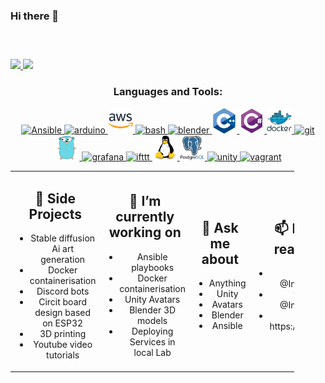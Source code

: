 ### Hi there 👋
<h3 align="center">
<a href="https://github.com/InfinityHack3r/InfinityHack3r"><img alt="" src="https://komarev.com/ghpvc/?username=InfinityHack3r&style=flat-square&color=7a0de0"></a>
<a href="https://www.youtube.com/InfinityHacker"><img alt="" src="https://img.shields.io/youtube/channel/subscribers/UCk8dxhgqeuOm6pUf3ZYGP7w"></a>
<a href="https://github.com/InfinityHack3r/InfinityHack3r"><img alt="" src="https://img.shields.io/badge/OS-Win10/11|RedHat 8/9|Ubuntu 22.04 -7a0de0"></a>
<a href="https://github.com/InfinityHack3r/InfinityHack3r"><img alt="" src="https://img.shields.io/badge/Code-CSharp/C++/Bash-7a0de0"></a>
</h3>

<a align="center" href="https://github.com/InfinityHack3r/">
  <img  src="https://github-readme-stats.vercel.app/api?username=InfinityHack3r&count_private=true&show_icons=true&bg_color=121212&title_color=7f00ff&text_color=cccccc&icon_color=ac07bf&border_color=7f00ff">
</a>
<a align="center" href="https://github.com/InfinityHack3r/">
  <img  src="https://github-readme-stats.vercel.app//api/top-langs/?username=InfinityHack3r&count_private=false&show_icons=true&bg_color=121212&title_color=7f00ff&text_color=cccccc&icon_color=ac07bf&border_color=7f00ff">
</a>

<h3 align="center">Languages and Tools:</h3>
<p align="center"> <a href="https://docs.ansible.com/" target="_blank" rel="noreferrer"> <img src="https://avatars.githubusercontent.com/u/1507452?s=200&v=4" alt="Ansible" width="40" height="40"/> <a href="https://www.arduino.cc/" target="_blank" rel="noreferrer"> <img src="https://cdn.worldvectorlogo.com/logos/arduino-1.svg" alt="arduino" width="40" height="40"/> </a> <a href="https://aws.amazon.com" target="_blank" rel="noreferrer"> <img src="https://raw.githubusercontent.com/devicons/devicon/master/icons/amazonwebservices/amazonwebservices-original-wordmark.svg" alt="aws" width="40" height="40"/> </a> <a href="https://www.gnu.org/software/bash/" target="_blank" rel="noreferrer"> <img src="https://www.vectorlogo.zone/logos/gnu_bash/gnu_bash-icon.svg" alt="bash" width="40" height="40"/> </a> <a href="https://www.blender.org/" target="_blank" rel="noreferrer"> <img src="https://download.blender.org/branding/community/blender_community_badge_white.svg" alt="blender" width="40" height="40"/> </a> <a href="https://www.w3schools.com/cpp/" target="_blank" rel="noreferrer"> <img src="https://raw.githubusercontent.com/devicons/devicon/master/icons/cplusplus/cplusplus-original.svg" alt="cplusplus" width="40" height="40"/> </a> <a href="https://www.w3schools.com/cs/" target="_blank" rel="noreferrer"> <img src="https://raw.githubusercontent.com/devicons/devicon/master/icons/csharp/csharp-original.svg" alt="csharp" width="40" height="40"/> </a> <a href="https://www.docker.com/" target="_blank" rel="noreferrer"> <img src="https://raw.githubusercontent.com/devicons/devicon/master/icons/docker/docker-original-wordmark.svg" alt="docker" width="40" height="40"/> </a> <a href="https://git-scm.com/" target="_blank" rel="noreferrer"> <img src="https://www.vectorlogo.zone/logos/git-scm/git-scm-icon.svg" alt="git" width="40" height="40"/> </a> <a href="https://golang.org" target="_blank" rel="noreferrer"> <img src="https://raw.githubusercontent.com/devicons/devicon/master/icons/go/go-original.svg" alt="go" width="40" height="40"/> </a> <a href="https://grafana.com" target="_blank" rel="noreferrer"> <img src="https://www.vectorlogo.zone/logos/grafana/grafana-icon.svg" alt="grafana" width="40" height="40"/> </a> <a href="https://ifttt.com/" target="_blank" rel="noreferrer"> <img src="https://www.vectorlogo.zone/logos/ifttt/ifttt-ar21.svg" alt="ifttt" width="40" height="40"/> </a> <a href="https://www.linux.org/" target="_blank" rel="noreferrer"> <img src="https://raw.githubusercontent.com/devicons/devicon/master/icons/linux/linux-original.svg" alt="linux" width="40" height="40"/> </a> <a href="https://www.postgresql.org" target="_blank" rel="noreferrer"> <img src="https://raw.githubusercontent.com/devicons/devicon/master/icons/postgresql/postgresql-original-wordmark.svg" alt="postgresql" width="40" height="40"/> </a> <a href="https://unity.com/" target="_blank" rel="noreferrer"> <img src="https://www.vectorlogo.zone/logos/unity3d/unity3d-icon.svg" alt="unity" width="40" height="40"/> </a> <a href="https://www.vagrantup.com/" target="_blank" rel="noreferrer"> <img src="https://www.vectorlogo.zone/logos/vagrantup/vagrantup-icon.svg" alt="vagrant" width="40" height="40"/> </a> </p>

<table align="center" style="width:90%">
<tr>
    <td align="center"><h2>🔭 Side Projects</h2> <ul>
    <li>Stable diffusion Ai art generation</li>
    <li>Docker containerisation</li>
    <li>Discord bots</li>
    <li>Circit board design based on ESP32</li>
    <li>3D printing</li>
    <li>Youtube video tutorials</li>
</ul></td>
    <td align="center"><h2>🔭 I’m currently working on</h2> <ul>
    <li>Ansible playbooks</li>
    <li>Docker containerisation</li>
    <li>Unity Avatars</li>
    <li>Blender 3D models</li>
    <li>Deploying Services in local Lab</li>
</ul></td>
    <td align="center"><h2>💬 Ask me about</h2> <ul>
    <li>Anything</li>
    <li>Unity</li>
    <li>Avatars</li>
    <li>Blender</li>
    <li>Ansible</li>
</ul></td>
    <td align="center"><h2>📫 How to reach me:</h2> <ul>
    <li>twitter: @InfinityHack3r</li>
    <li>telegram: @InfinityHack3r</li>
    <li>website: https://vastness.one/</li>
</ul></td>
</tr>
</table>

